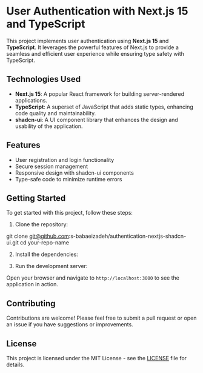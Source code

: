 # User Authentication with Next.js 15 and TypeScript

This project implements user authentication using **Next.js 15** and **TypeScript**. It leverages the powerful features of Next.js to provide a seamless and efficient user experience while ensuring type safety with TypeScript.

## Technologies Used

- **Next.js 15**: A popular React framework for building server-rendered applications.
- **TypeScript**: A superset of JavaScript that adds static types, enhancing code quality and maintainability.
- **shadcn-ui**: A UI component library that enhances the design and usability of the application.


## Features

- User registration and login functionality
- Secure session management
- Responsive design with shadcn-ui components
- Type-safe code to minimize runtime errors

## Getting Started

To get started with this project, follow these steps:

1. Clone the repository:

git clone git@github.com:s-babaeizadeh/authentication-nextjs-shadcn-ui.git
cd your-repo-name

2. Install the dependencies:
 
3. Run the development server:
  
Open your browser and navigate to `http://localhost:3000` to see the application in action.

## Contributing

Contributions are welcome! Please feel free to submit a pull request or open an issue if you have suggestions or improvements.

## License

This project is licensed under the MIT License - see the [LICENSE](LICENSE) file for details.
